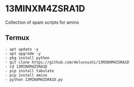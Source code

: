 # 13MINXM4ZSRA1D
Collection of spam scripts for amino

## Termux
```shell
- apt update -y
- apt upgrade -y
- pkg install python
- git clone https://github.com/deluvsushi/13MINXM4ZSRA1D
- cd 13MINXM4ZSRA1D
- pip install tabulate
- pip install amino
- python 13MINXM4ZSRA1D.py
```
